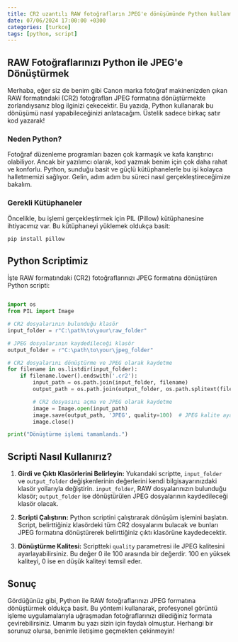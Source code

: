 ```yaml
---
title: CR2 uzantılı RAW fotoğrafların JPEG'e dönüşümünde Python kullanmak
date: 07/06/2024 17:00:00 +0300
categories: [turkce]
tags: [python, script]
---
```


## RAW Fotoğraflarınızı Python ile JPEG'e Dönüştürmek

Merhaba, eğer siz de benim gibi Canon marka fotoğraf makinenizden çıkan RAW formatındaki (CR2) fotoğrafları JPEG formatına dönüştürmekte zorlandıysanız blog ilginizi çekecektir. Bu yazıda, Python kullanarak bu dönüşümü nasıl yapabileceğinizi anlatacağım. Üstelik sadece birkaç satır kod yazarak!

### Neden Python?

Fotoğraf düzenleme programları bazen çok karmaşık ve kafa karıştırıcı olabiliyor. Ancak bir yazılımcı olarak, kod yazmak benim için çok daha rahat ve konforlu. Python, sunduğu basit ve güçlü kütüphanelerle bu işi kolayca halletmemizi sağlıyor. Gelin, adım adım bu süreci nasıl gerçekleştireceğimize bakalım.

### Gerekli Kütüphaneler

Öncelikle, bu işlemi gerçekleştirmek için PIL (Pillow) kütüphanesine ihtiyacımız var. Bu kütüphaneyi yüklemek oldukça basit:

```bash
pip install pillow
```

## Python Scriptimiz

İşte RAW formatındaki (CR2) fotoğraflarınızı JPEG formatına dönüştüren Python scripti:

```python

import os
from PIL import Image

# CR2 dosyalarının bulunduğu klasör
input_folder = r"C:\path\to\your\raw_folder"

# JPEG dosyalarının kaydedileceği klasör
output_folder = r"C:\path\to\your\jpeg_folder"

# CR2 dosyalarını dönüştürme ve JPEG olarak kaydetme
for filename in os.listdir(input_folder):
    if filename.lower().endswith('.cr2'):
        input_path = os.path.join(input_folder, filename)
        output_path = os.path.join(output_folder, os.path.splitext(filename)[0] + '.jpg')

        # CR2 dosyasını açma ve JPEG olarak kaydetme
        image = Image.open(input_path)
        image.save(output_path, 'JPEG', quality=100)  # JPEG kalite ayarı (0-100 arası)
        image.close()

print("Dönüştürme işlemi tamamlandı.")

```

## Scripti Nasıl Kullanırız?

1. **Girdi ve Çıktı Klasörlerini Belirleyin:**
   Yukarıdaki scriptte, `input_folder` ve `output_folder` değişkenlerinin değerlerini kendi bilgisayarınızdaki klasör yollarıyla değiştirin. `input_folder`, RAW dosyalarınızın bulunduğu klasör; `output_folder` ise dönüştürülen JPEG dosyalarının kaydedileceği klasör olacak.

2. **Scripti Çalıştırın:**
   Python scriptini çalıştırarak dönüşüm işlemini başlatın. Script, belirttiğiniz klasördeki tüm CR2 dosyalarını bulacak ve bunları JPEG formatına dönüştürerek belirttiğiniz çıktı klasörüne kaydedecektir.

3. **Dönüştürme Kalitesi:**
   Scriptteki `quality` parametresi ile JPEG kalitesini ayarlayabilirsiniz. Bu değer 0 ile 100 arasında bir değerdir. 100 en yüksek kaliteyi, 0 ise en düşük kaliteyi temsil eder.

## Sonuç

Gördüğünüz gibi, Python ile RAW fotoğraflarınızı JPEG formatına dönüştürmek oldukça basit. Bu yöntemi kullanarak, profesyonel görüntü işleme uygulamalarıyla uğraşmadan fotoğraflarınızı dilediğiniz formata çevirebilirsiniz. Umarım bu yazı sizin için faydalı olmuştur. Herhangi bir sorunuz olursa, benimle iletişime geçmekten çekinmeyin!
